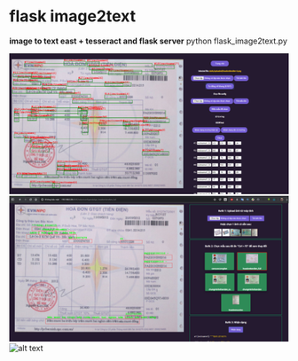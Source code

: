 # flask image2text
**image to text east + tesseract and flask server**
 python flask_image2text.py

![alt text](eastdetect.PNG)
![alt text](sudungmau.PNG)
![alt text](eastdetect2.PNG)
